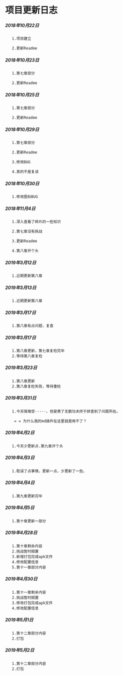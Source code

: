 # 项目更新日志
##### 2018年10月22日
       1.项目建立

       2.更新Readme
##### 2018年10月23日
       1.第七章部分

       2.更新Readme
##### 2018年10月25日
       1.第七章部分

       2.更新Readme
##### 2018年10月29日
       1.第七章部分

       2.更新Readme

       3.修改BUG

       4.真的不是复读
##### 2018年10月30日
       1.修改图标BUG
##### 2018年11月4日
       1.深入查看了碎片的一些知识

       2.第七章没有挑战

       3.更新Readme

       4.第八章开个头
##### 2019年3月12日
       1.近期更新第八章

##### 2019年3月13日
       1.近期更新第八章

##### 2019年3月17日
       1.第八章有点问题，复查

##### 2019年3月17日
       1.第八章更新，第七章复检完毕
       2.等待第八章复检

##### 2019年3月23日
       1.第八章更新
       2.第八章复检失败，等待重检

##### 2019年3月31日
       1.今天很难受·····，但是费了无数功夫终于排查到了问题所在。

        = = 为什么我的md插件在这里就是用不了？


##### 2019年4月2日
       1.今天少更新点.第九章开个头

##### 2019年4月3日
       1.耽误了点事情，更新一点，少更新了一些。

##### 2019年4月4日
       1.第九章更新完毕

##### 2019年4月5日
       1.第十章更新一部分

##### 2019年4月28日
       1.第十章剩余内容
       2.挑战暂时搁置
       3.新增打包完成apk文件
       4.修改配置信息
       5.第十一章部分内容

##### 2019年4月30日
       1.第十一章剩余内容
       2.挑战暂时搁置
       3.修改打包完成apk文件
       4.修改配置信息

##### 2019年5月1日
       1.第十二章部分内容
       2.打包

##### 2019年5月2日
       1.第十二章部分内容
       2.打包